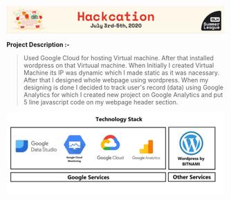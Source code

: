 ![image](https://github.com/sanket9006/Hackcation---MLH/blob/master/Hackation.JPG)

                      
**Project Description :-**

 
> Used Google Cloud for hosting Virtual machine. After that installed wordpress on that Virtuual machine. When Initially I created Virtual Machine its IP was dynamic which I made static as it was nacessary. After that I designed whole webpage using wordpress. When my designing is done I decided to track user's record (data) using Google Analytics for which I created new project on Google Analytics and put 5 line javascript code on my webpage header section.


![image](https://github.com/sanket9006/Hackcation---MLH/blob/master/1_bf8nI--JYvVpGY5_MLoXJw%20-%20Copy.jpeg)
